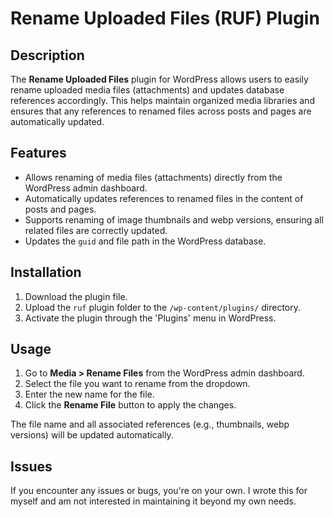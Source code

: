 # Rename Uploaded Files (RUF) Plugin

## Description
The **Rename Uploaded Files** plugin for WordPress allows users to easily rename uploaded media files (attachments) and updates database references accordingly. This helps maintain organized media libraries and ensures that any references to renamed files across posts and pages are automatically updated.

## Features
- Allows renaming of media files (attachments) directly from the WordPress admin dashboard.
- Automatically updates references to renamed files in the content of posts and pages.
- Supports renaming of image thumbnails and webp versions, ensuring all related files are correctly updated.
- Updates the `guid` and file path in the WordPress database.

## Installation

1. Download the plugin file.
2. Upload the `ruf` plugin folder to the `/wp-content/plugins/` directory.
3. Activate the plugin through the 'Plugins' menu in WordPress.

## Usage
1. Go to **Media > Rename Files** from the WordPress admin dashboard.
2. Select the file you want to rename from the dropdown.
3. Enter the new name for the file.
4. Click the **Rename File** button to apply the changes.

The file name and all associated references (e.g., thumbnails, webp versions) will be updated automatically.

## Issues
If you encounter any issues or bugs, you're on your own. I wrote this for myself and am not interested in maintaining it beyond my own needs.

